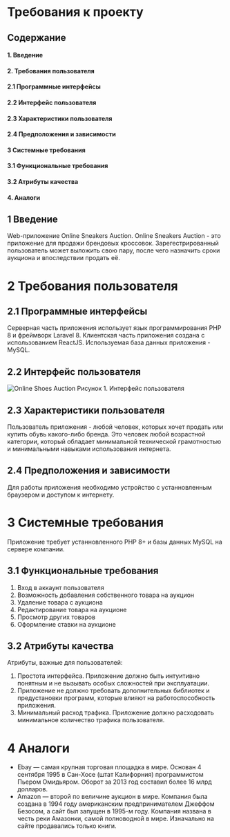 # Требования к проекту 
## Содержание
#### 1. Введение
#### 2. Требования пользователя
#### 2.1 Программные интерфейсы
#### 2.2 Интерфейс пользователя
#### 2.3 Характеристики пользователя 
#### 2.4 Предположения и зависимости
#### 3 Системные требования
#### 3.1 Функциональные требования
#### 3.2 Атрибуты качества
#### 4. Аналоги

## 1 Введение
Web-приложение Online Sneakers Auction. Online Sneakers Auction - это приложение для продажи брендовых кроссовок.
Зарегестрированный пользователь может выложить свою пару, после чего назначить сроки аукциона и впоследствии продать её.
# 2 Требования пользователя
## 2.1 Программные интерфейсы
Серверная часть приложения использует язык программирования PHP 8 и фреймворк Laravel 8.
Клиентская часть приложения создана с использованием ReactJS. Используемая база данных приложения - MySQL.
## 2.2 Интерфейс пользователя
![Online Shoes Auction](https://user-images.githubusercontent.com/70900496/197981912-663644c2-b263-48e0-a6fe-a376b7747e06.jpg)
Рисунок 1. Интерфейс пользователя
## 2.3 Характеристики пользователя
Пользователь приложения - любой человек, которых хочет продать или купить обувь какого-либо бренда. 
Это человек любой возрастной категории, который обладает минимальной технической грамотностью и минимальными навыками использования интернета.
## 2.4 Предположения и зависимости
Для работы приложения необходимо устройство с устанновленным браузером и доступом к интернету.
# 3 Системные требования
Приложение требует устанновленного PHP 8+ и базы данных MySQL на сервере компании. 
## 3.1 Функциональные требования
1. Вход в аккаунт пользователя
2. Возможность добавления собственного товара на аукцион
3. Удаление товара с аукциона 
4. Редактирование товара на аукционе
5. Просмотр других товаров
6. Оформление ставки на аукционе
## 3.2 Атрибуты качества
Атрибуты, важные для пользователей:
1. Простота интерфейса. Приложение должно быть интуитивно понятным и не вызывать особых сложностей при эксплуатации.
2. Приложение не должно требовать дополнительных библиотек и предустановки программ, которые влияют на работоспособность приложения.
3. Минимальный расход трафика. Приложение должно расходовать минимальное количество трафика пользователя.
# 4 Аналоги
* Ebay — самая крупная торговая площадка в мире. Основан 4 сентября 1995 в Сан-Хосе (штат Калифорния) программистом Пьером Омидьяром. Оборот за 2013 год составил более 16 млрд долларов.
* Amazon — второй по величине аукцион в мире. Компания была создана в 1994 году американским предпринимателем Джеффом Безосом, а сайт был запущен в 1995-м году. Компания названа в честь реки Амазонки, самой полноводной в мире. Изначально на сайте продавались только книги.
